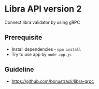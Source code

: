 # Libra API version 2

Connect libra validator by using gRPC

## Prerequisite
- Install dependencies - `npm install`
- Try to use app by `node app.js`

## Guideline
- https://github.com/bonustrack/libra-grpc
